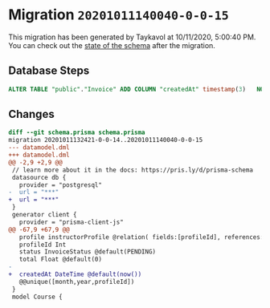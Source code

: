 # Migration `20201011140040-0-0-15`

This migration has been generated by Taykavol at 10/11/2020, 5:00:40 PM.
You can check out the [state of the schema](./schema.prisma) after the migration.

## Database Steps

```sql
ALTER TABLE "public"."Invoice" ADD COLUMN "createdAt" timestamp(3)   NOT NULL DEFAULT CURRENT_TIMESTAMP
```

## Changes

```diff
diff --git schema.prisma schema.prisma
migration 20201011132421-0-0-14..20201011140040-0-0-15
--- datamodel.dml
+++ datamodel.dml
@@ -2,9 +2,9 @@
 // learn more about it in the docs: https://pris.ly/d/prisma-schema
 datasource db {
   provider = "postgresql"
-  url = "***"
+  url = "***"
 }
 generator client {
   provider = "prisma-client-js"
@@ -67,9 +67,9 @@
   profile instructorProfile @relation( fields:[profileId], references:[id])
   profileId Int
   status InvoiceStatus @default(PENDING)
   total Float @default(0)
-
+  createdAt DateTime @default(now())
   @@unique([month,year,profileId])
 }
 model Course {
```



